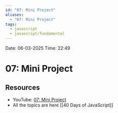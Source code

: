 ```yaml
---
id: "07: Mini Project"
aliases:
  - "07: Mini Project"
tags:
  - javascript
  - javascript/fundamental
---
```


Date: 06-03-2025
Time: 22:49

# 07: Mini Project

## Resources

- YouTube: [07: Mini Project](https://www.youtube.com/watch?v=fydbEttef04&t=18s)
- All the topics are here [[40 Days of JavaScript]]
